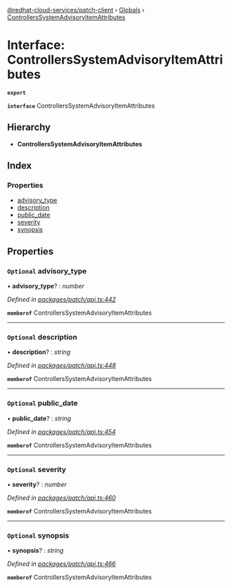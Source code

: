 [@redhat-cloud-services/patch-client](../README.md) › [Globals](../globals.md) › [ControllersSystemAdvisoryItemAttributes](controllerssystemadvisoryitemattributes.md)

# Interface: ControllersSystemAdvisoryItemAttributes

**`export`** 

**`interface`** ControllersSystemAdvisoryItemAttributes

## Hierarchy

* **ControllersSystemAdvisoryItemAttributes**

## Index

### Properties

* [advisory_type](controllerssystemadvisoryitemattributes.md#optional-advisory_type)
* [description](controllerssystemadvisoryitemattributes.md#optional-description)
* [public_date](controllerssystemadvisoryitemattributes.md#optional-public_date)
* [severity](controllerssystemadvisoryitemattributes.md#optional-severity)
* [synopsis](controllerssystemadvisoryitemattributes.md#optional-synopsis)

## Properties

### `Optional` advisory_type

• **advisory_type**? : *number*

*Defined in [packages/patch/api.ts:442](https://github.com/RedHatInsights/javascript-clients/blob/b0e959d/packages/patch/api.ts#L442)*

**`memberof`** ControllersSystemAdvisoryItemAttributes

___

### `Optional` description

• **description**? : *string*

*Defined in [packages/patch/api.ts:448](https://github.com/RedHatInsights/javascript-clients/blob/b0e959d/packages/patch/api.ts#L448)*

**`memberof`** ControllersSystemAdvisoryItemAttributes

___

### `Optional` public_date

• **public_date**? : *string*

*Defined in [packages/patch/api.ts:454](https://github.com/RedHatInsights/javascript-clients/blob/b0e959d/packages/patch/api.ts#L454)*

**`memberof`** ControllersSystemAdvisoryItemAttributes

___

### `Optional` severity

• **severity**? : *number*

*Defined in [packages/patch/api.ts:460](https://github.com/RedHatInsights/javascript-clients/blob/b0e959d/packages/patch/api.ts#L460)*

**`memberof`** ControllersSystemAdvisoryItemAttributes

___

### `Optional` synopsis

• **synopsis**? : *string*

*Defined in [packages/patch/api.ts:466](https://github.com/RedHatInsights/javascript-clients/blob/b0e959d/packages/patch/api.ts#L466)*

**`memberof`** ControllersSystemAdvisoryItemAttributes
